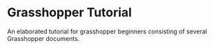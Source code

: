 # Grasshopper Tutorial
An elaborated tutorial for grasshopper beginners consisting of several Grasshopper documents.

